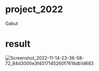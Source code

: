 # project_2022
Gabut

# result

![Screenshot_2022-11-14-23-36-58-72_84d3000e3f4017145260f7618db1d683](https://user-images.githubusercontent.com/85057664/201715299-26fef784-3bd1-4f63-aeb0-c108fba49874.jpg)


